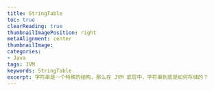 ```yaml
---
title: StringTable
toc: true
clearReading: true
thumbnailImagePosition: right
metaAlignment: center
thumbnailImage:
categories: 
- Java
tags: JVM
keywords: StringTable
excerpt: 字符串是一个特殊的结构，那么在 JVM 底层中，字符串到底是如何存储的？
---
```

